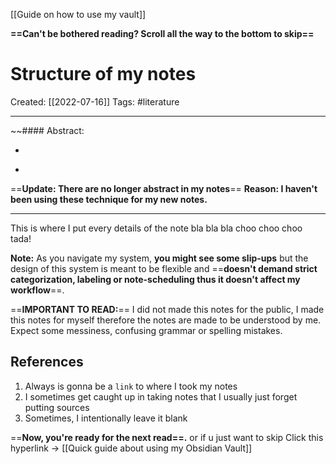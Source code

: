 [[Guide on how to use my vault]]

**==Can't be bothered reading? 
Scroll all the way to the bottom to skip==**

# Structure of my notes 
Created:  [[2022-07-16]]
Tags: #literature 

---
~~#### Abstract:
- ~~~This is usually a mini summary of the contents of the notes 
- ~~~It's not consistent as I might not put any `Abstract` at all~~~
==**Update: There are no longer abstract in my notes**==
**Reason: I haven't been using these technique for my new notes.** 

---

This is where I put every details of the note
bla bla bla
choo choo choo
tada!

**Note:**
As you navigate my system, **you might see some slip-ups** but the design of this system is meant to be flexible and ==**doesn't demand strict categorization, labeling or note-scheduling thus it doesn't affect my workflow**==. 


==**IMPORTANT TO READ:**== 
I did not made this notes for the public, I made this notes for myself therefore the notes are made to be understood by me. Expect some messiness, confusing grammar or spelling mistakes.  



## References
1. Always is gonna be a `link` to where I took my notes
2. I sometimes get caught up in taking notes that I usually just forget putting sources 
3. Sometimes, I intentionally leave it blank



==**Now, you're ready for the next read==.** or if u just want to skip
Click this hyperlink -> [[Quick guide about using my Obsidian Vault]]

